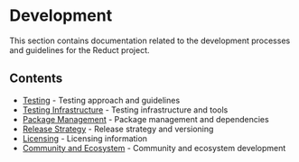 # Development

This section contains documentation related to the development processes and guidelines for the Reduct project.

## Contents

- [Testing](./testing.md) - Testing approach and guidelines
- [Testing Infrastructure](./testing-infrastructure.md) - Testing infrastructure and tools
- [Package Management](./package-management.md) - Package management and dependencies
- [Release Strategy](./release-strategy.md) - Release strategy and versioning
- [Licensing](./licensing.md) - Licensing information
- [Community and Ecosystem](./community-ecosystem.md) - Community and ecosystem development
